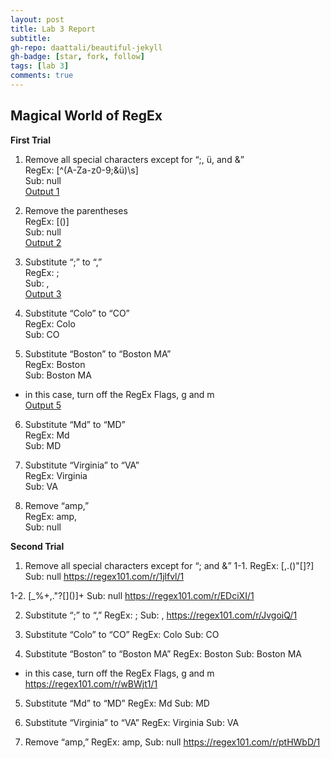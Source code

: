 ```yaml
---
layout: post
title: Lab 3 Report
subtitle:
gh-repo: daattali/beautiful-jekyll
gh-badge: [star, fork, follow]
tags: [lab 3]
comments: true
---
```


## Magical World of RegEx

**First Trial**

1. Remove all special characters except for “;, ü, and &”    
RegEx: [^(A-Za-z0-9;&ü)\s]    
Sub: null    
[Output 1](https://regex101.com/r/qh0rqR/1)

2. Remove the parentheses    
RegEx: [()]    
Sub: null    
[Output 2](https://regex101.com/r/tILcdu/1)

3. Substitute “;” to “,”    
RegEx: ;    
Sub: ,    
[Output 3](https://regex101.com/r/JvgoiQ/1)

4. Substitute “Colo” to “CO”    
RegEx: Colo    
Sub: CO    

5. Substitute “Boston” to “Boston MA”    
RegEx: Boston    
Sub: Boston MA    
* in this case, turn off the RegEx Flags, g and m    
[Output 5](https://regex101.com/r/wBWjt1/1)

6. Substitute “Md” to “MD”    
RegEx: Md    
Sub: MD    

7. Substitute “Virginia” to “VA”    
RegEx: Virginia    
Sub: VA    

8. Remove “amp,”    
RegEx: amp,    
Sub: null    

**Second Trial**

1. Remove all special characters except for “; and &”
1-1. RegEx: [,.(\)"[\]?]
Sub: null
https://regex101.com/r/1jlfvl/1

1-2. [_%+,."?[\]()]+
Sub: null
https://regex101.com/r/EDciXI/1

2. Substitute “;” to “,”
RegEx: ;
Sub: ,
https://regex101.com/r/JvgoiQ/1

3. Substitute “Colo” to “CO”
RegEx: Colo
Sub: CO

4. Substitute “Boston” to “Boston MA”
RegEx: Boston
Sub: Boston MA
* in this case, turn off the RegEx Flags, g and m
https://regex101.com/r/wBWjt1/1

5. Substitute “Md” to “MD”
RegEx: Md
Sub: MD

6. Substitute “Virginia” to “VA”
RegEx: Virginia
Sub: VA

7. Remove “amp,”
RegEx: amp,
Sub: null
https://regex101.com/r/ptHWbD/1
